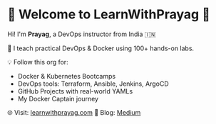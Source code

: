 # 👋 Welcome to LearnWithPrayag 🚀

Hi! I'm **Prayag**, a DevOps instructor from India 🇮🇳

🧪 I teach practical DevOps & Docker using 100+ hands-on labs.

💡 Follow this org for:
- Docker & Kubernetes Bootcamps
- DevOps tools: Terraform, Ansible, Jenkins, ArgoCD
- GitHub Projects with real-world YAMLs
- My Docker Captain journey

🌐 Visit: [learnwithprayag.com](https://learnwithprayag.com)
📘 Blog: [Medium](https://medium.com/@learnwithprayag)

